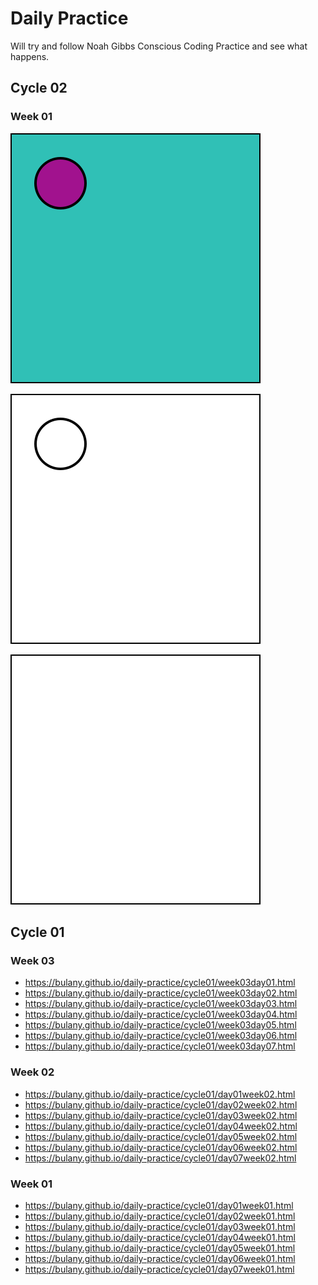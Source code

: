 # Daily Practice

Will try and follow Noah Gibbs Conscious Coding Practice and see what happens.

## Cycle 02

### Week 01

[![Day 3](cycle02/img/week1_day3.svg)](cycle02/week1_day3.html)

[![Day 2](cycle02/img/week1_day2.svg)](cycle02/week1_day2.html)

[![Day 1](cycle02/img/week1_day1.svg)](cycle02/week1_day1.html)


## Cycle 01

### Week 03
 - https://bulany.github.io/daily-practice/cycle01/week03day01.html
 - https://bulany.github.io/daily-practice/cycle01/week03day02.html
 - https://bulany.github.io/daily-practice/cycle01/week03day03.html
 - https://bulany.github.io/daily-practice/cycle01/week03day04.html
 - https://bulany.github.io/daily-practice/cycle01/week03day05.html
 - https://bulany.github.io/daily-practice/cycle01/week03day06.html
 - https://bulany.github.io/daily-practice/cycle01/week03day07.html

### Week 02
 - https://bulany.github.io/daily-practice/cycle01/day01week02.html
 - https://bulany.github.io/daily-practice/cycle01/day02week02.html
 - https://bulany.github.io/daily-practice/cycle01/day03week02.html
 - https://bulany.github.io/daily-practice/cycle01/day04week02.html
 - https://bulany.github.io/daily-practice/cycle01/day05week02.html 
 - https://bulany.github.io/daily-practice/cycle01/day06week02.html 
 - https://bulany.github.io/daily-practice/cycle01/day07week02.html 
  
### Week 01
 - https://bulany.github.io/daily-practice/cycle01/day01week01.html
 - https://bulany.github.io/daily-practice/cycle01/day02week01.html
 - https://bulany.github.io/daily-practice/cycle01/day03week01.html
 - https://bulany.github.io/daily-practice/cycle01/day04week01.html
 - https://bulany.github.io/daily-practice/cycle01/day05week01.html
 - https://bulany.github.io/daily-practice/cycle01/day06week01.html
 - https://bulany.github.io/daily-practice/cycle01/day07week01.html